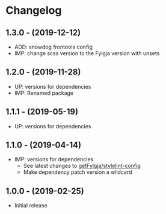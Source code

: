 # Changelog

## 1.3.0 - (2019-12-12)
* ADD: snowdog frontools config
* IMP: change scss version to the Fylgja version with unsets

## 1.2.0 - (2019-11-28)
* UP: versions for dependencies
* IMP: Renamed package

## 1.1.1 - (2019-05-19)
* UP: versions for dependencies

## 1.1.0 - (2019-04-14)
* IMP: versions for dependencies
  * See latest changes to [getFylgja/stylelint-config](https://github.com/getfylgja/stylelint-config/releases/)
  * Make dependency patch version a wildcard

## 1.0.0 - (2019-02-25)
* Initial release
